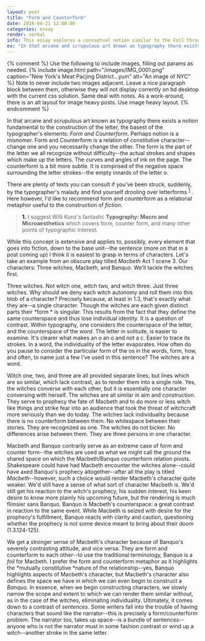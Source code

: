 ```yaml
---
layout: post
title: "Form and Counterform"
date: 2016-04-21 12:00:00
categories: essay 
render: normal
info: This essay explores a conceptual notion similar to the Foil through the characters of Macbeth. 
ex: "In that arcane and scrupulous art known as typography there exists a notion fundamental to the construction of the letter, the basest of the typographer's elements: *Form and Counterform*. Perhaps notion is a misnomer. Form and Counterform is a relation of constitutive character--change one and you necessarily change the other. The form is the part of the letter we all recognize without difficulty--the actual strokes and shapes which make up the letters. The curves and angles of ink on the page. The counterform is a bit more subtle. It is comprised of the negative space surrounding the letter strokes--the empty innards of the letter o..."
---
```


{% comment %}
Use the following to include images, filling out params as needed. 
{% include image.html path="/images/IMG_0001.png" caption="New York's Meat Pacjing District...yum" alt="An image of NYC" %}
Note to never include two images adjacent. Leave a nice paragraph block between them, otherwise they will not display corrently on hd desktop with the current css solution.
Same deal with notes. 
As a work-around, there is an alt layout for image heavy posts. Use image heavy layout. 
{% endcomment %}

In that arcane and scrupulous art known as typography there exists a notion fundamental to the construction of the letter, the basest of the typographer's elements: *Form and Counterform*. Perhaps notion is a misnomer. Form and Counterform is a relation of constitutive character--change one and you necessarily change the other. The form is the part of the letter we all recognize without difficulty--the actual strokes and shapes which make up the letters. The curves and angles of ink on the page. The counterform is a bit more subtle. It is comprised of the negative space surrounding the letter strokes--the empty innards of the letter o.  

There are plenty of texts you can consult if you've been struck, suddenly, by the typographer's malady and find yourself drooling over letterforms <sup id ="fnref:1"> <a href="#fn:1" class="footnote">1</a> </sup>. Here however, I'd like to recommend form and counterform as a relational metaphor useful to the construction of *fiction*. 

> **<a>1.</a>** I suggest Willi Kunz's fantastic **Typography: Macro and Microaesthetics** which covers form, counter form, and many other points of typographic interest.  

While this concept is extensive and applies to, possibly, every element that goes into fiction, down to the base unit--the sentence (more on that in a post coming up) I think it is easiest to grasp in terms of characters. Let's take an example from an obscure play titled *Macbeth* Act 1 scene 3. Our characters: Three witches, Macbeth, and Banquo. We'll tackle the witches first. 

Three witches. Not witch one, witch two, and witch three. Just three witches. Why should we deny each witch autonomy and roll them into this blob of a character? Precisely because, at least in 1.3, that's exactly what they are--a single character. Though the witches are each given distinct parts their *form * is singular. This results from the fact that they define the same counterspace and thus lose individual identity. It is a question of contrast. Within typography, one considers the counterspace of the letter, and the counterspace of the *word*. The letter in solitude, is easier to examine. It's clearer what makes an o an o and not a c. Easier to trace its strokes. In a word, the individuality of the letter evaporates. How often do you pause to consider the particular form of the os in the words, form, how, and often, to name just a few I've used in this sentence? The witches are a word. 

Witch one, two, and three are all provided separate lines, but lines which are so similar, which lack contrast, as to render them into a single role. Yes, the witches converse with each other, but it is essentially one character conversing with herself. The witches are all similar in aim and construction. They serve to prophecy the fate of Macbeth and to do more or less witch like things and strike fear into an audience that took the threat of witchcraft more seriously than we do today. The witches lack individuality because there is no counterform between them. No whitespace between their stories. They are recognized as one. The witches do not bicker. No differences arise between them. They are three persons in one character. 

Macbeth and Banquo contrarily serve as an extreme case of form and counter form--the witches are used as what we might call the *ground* the shared space on which the Macbeth/Banquo counterform relation pivots. Shakespeare could have had Macbeth encounter the witches alone--could have axed Banquo's prophecy altogether--after all the play is titled *Macbeth*--however, such a choice would render Macbeth's character quite weaker. We'd still have a sense of what sort of character Macbeth is. We'd still get his reaction to the witch's prophecy, his sudden interest, his keen desire to know more plainly his upcoming future, but the rendering is much flimsier sans Banquo. Banquo is Macbeth's counterspace: a great contrast in reaction to the same event. While Macbeth is seized with desire for the prophecy's fulfillment, Banquo reacts with clarity and caution, questioning whether the prophecy is not some device meant to bring about their doom (1.3.124-125). 

We get a stronger sense of Macbeth's character because of Banquo's severely contrasting attitude, and vice versa. They are form and counterform to each other--to use the traditional terminology, Banquo is a *foil* for Macbeth. I prefer the form and counterform metaphor as it highlights the *mutually constitutive *nature of the relationship--yes, Banquo highlights aspects of Macbeth's character, but Macbeth's character also defines the space we have in which we can even begin to construct a *Banquo*. In essence, when we begin constructing characters, we slowly narrow the scope and extent to which we can render them similar without, as in the case of the witches, eliminating individuality. Ultimately, it comes down to a contrast of *sentences*. Some writers fall into the trouble of having characters that sound like the narrator--this is precisely a form/counterform problem. The narrator too, takes up space--is a bundle of sentences--anyone who is not the narrator must in some fashion contrast or wind up a witch--another stroke in the same letter. 
